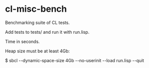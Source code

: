 # cl-misc-bench

Benchmarking suite of CL tests.

Add tests to tests/ and run it with run.lisp.

Time in seconds.

Heap size must be at least 4Gb:

$ sbcl --dynamic-space-size 4Gb --no-userinit --load run.lisp --quit

